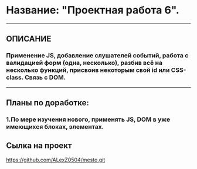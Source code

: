 # Название: "Проектная работа 6".

---

## ОПИСАНИЕ

### Применение JS, добавление слушателей событий, работа с валидацией форм (одна, несколько), разбив всё на несколько функций, присвоив некоторым свой id или CSS-class. Связь с DOM.

---

## Планы по доработке:

### 1.По мере изучения нового, применять JS, DOM в уже имеющихся блоках, элементах.

## Сылка на проект

https://github.com/ALexZ0504/mesto.git
